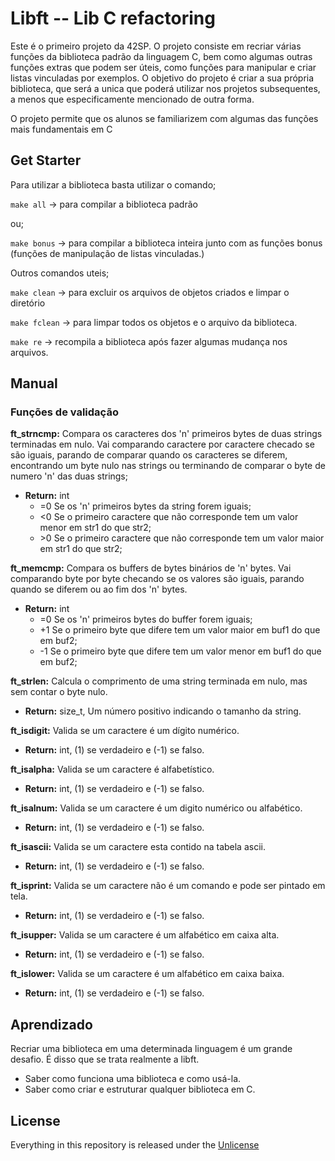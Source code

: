 # Libft -- Lib C refactoring

Este é o primeiro projeto da 42SP. O projeto consiste em recriar várias funções da biblioteca padrão da linguagem C, bem como algumas outras funções extras que podem ser úteis, como funções para manipular e criar listas vinculadas por exemplos. O objetivo do projeto é criar a sua própria biblioteca, que será a unica que poderá utilizar nos projetos subsequentes, a menos que especificamente mencionado de outra forma.

O projeto permite que os alunos se familiarizem com algumas das funções mais fundamentais em C

## Get Starter

Para utilizar a biblioteca basta utilizar o comando;

`make all` → para compilar a biblioteca padrão

ou;

`make bonus` → para compilar a biblioteca inteira junto com as funções bonus (funções de manipulação de listas vinculadas.)

Outros comandos uteis;

`make clean` → para excluir os arquivos de objetos criados e limpar o diretório

`make fclean` → para limpar todos os objetos e o arquivo da biblioteca.

`make re` → recompila a biblioteca após fazer algumas mudança nos arquivos.

## Manual

### Funções de validação

**ft_strncmp:** Compara os caracteres dos 'n' primeiros bytes de duas strings terminadas em nulo. Vai comparando caractere por caractere checado se são iguais, parando de comparar quando os caracteres se diferem, encontrando um byte nulo nas strings ou terminando de comparar o byte de numero 'n' das duas strings;

- **Return:** int
  - =0 Se os 'n' primeiros bytes da string forem iguais;
  - <0 Se o primeiro caractere que não corresponde tem um valor menor em str1 do que str2;
  - \>0 Se o primeiro caractere que não corresponde tem um valor maior em str1 do que str2;

**ft_memcmp:** Compara os buffers de bytes binários de 'n' bytes. Vai comparando byte por byte checando se os valores são iguais, parando quando se diferem ou ao fim dos 'n' bytes.

- **Return:** int
  - =0 Se os 'n' primeiros bytes do buffer forem iguais;
  - +1 Se o primeiro byte que difere tem um valor maior em buf1 do que em buf2;
  - -1 Se o primeiro byte que difere tem um valor menor em buf1 do que em buf2;

**ft_strlen:** Calcula o comprimento de uma string terminada em nulo, mas sem contar o byte nulo.

- **Return:** size_t, Um número positivo indicando o tamanho da string.

**ft_isdigit:** Valida se um caractere é um dígito numérico.

- **Return:** int,  (1) se verdadeiro e (-1) se falso.

**ft_isalpha:** Valida se um caractere é alfabetístico.

- **Return:** int,  (1) se verdadeiro e (-1) se falso.

**ft_isalnum:** Valida se um caractere é um digito numérico ou alfabético. 

- **Return:** int,  (1) se verdadeiro e (-1) se falso.

**ft_isascii:** Valida se um caractere esta contido na tabela ascii.

- **Return:** int,  (1) se verdadeiro e (-1) se falso.

**ft_isprint:** Valida se um caractere não é um comando e pode ser pintado em tela.

- **Return:** int,  (1) se verdadeiro e (-1) se falso.

**ft_isupper:** Valida se um caractere é um alfabético em caixa alta.

- **Return:** int,  (1) se verdadeiro e (-1) se falso.

**ft_islower:** Valida se um caractere é um alfabético em caixa baixa.

- **Return:** int,  (1) se verdadeiro e (-1) se falso.

## Aprendizado

Recriar uma biblioteca em uma determinada linguagem é um grande desafio. É disso que se trata realmente a libft.

- Saber como funciona uma biblioteca e como usá-la.
- Saber como criar e estruturar qualquer biblioteca em C.

## **License**

Everything in this repository is released under the [Unlicense](https://github.com/TulioCaz/42_libft/blob/master/LICENSE)
